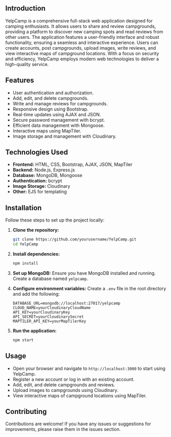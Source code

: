 ## Introduction
YelpCamp is a comprehensive full-stack web application designed for camping enthusiasts. It allows users to share and review campgrounds, providing a platform to discover new camping spots and read reviews from other users. The application features a user-friendly interface and robust functionality, ensuring a seamless and interactive experience. Users can create accounts, post campgrounds, upload images, write reviews, and view interactive maps of campground locations. With a focus on security and efficiency, YelpCamp employs modern web technologies to deliver a high-quality service.

## Features
- User authentication and authorization.
- Add, edit, and delete campgrounds.
- Write and manage reviews for campgrounds.
- Responsive design using Bootstrap.
- Real-time updates using AJAX and JSON.
- Secure password management with bcrypt.
- Efficient data management with Mongoose.
- Interactive maps using MapTiler.
- Image storage and management with Cloudinary.

## Technologies Used
- **Frontend:** HTML, CSS, Bootstrap, AJAX, JSON, MapTiler
- **Backend:** Node.js, Express.js
- **Database:** MongoDB, Mongoose
- **Authentication:** bcrypt
- **Image Storage:** Cloudinary
- **Other:** EJS for templating

## Installation
Follow these steps to set up the project locally:

1. **Clone the repository:**
   ```bash
   git clone https://github.com/yourusername/YelpCamp.git
   cd YelpCamp
   ```

2. **Install dependencies:**
   ```bash
   npm install
   ```

3. **Set up MongoDB:**
   Ensure you have MongoDB installed and running. Create a database named `yelpcamp`.

4. **Configure environment variables:**
   Create a `.env` file in the root directory and add the following:
   ```
   DATABASE_URL=mongodb://localhost:27017/yelpcamp
   CLOUD_NAME=yourCloudinaryCloudName
   API_KEY=yourCloudinaryKey
   API_SECRET=yourCloudinarySecret
   MAPTILER_API_KEY=yourMapTilerKey
   ```

5. **Run the application:**
   ```bash
   npm start
   ```

## Usage
- Open your browser and navigate to `http://localhost:3000` to start using YelpCamp.
- Register a new account or log in with an existing account.
- Add, edit, and delete campgrounds and reviews.
- Upload images to campgrounds using Cloudinary.
- View interactive maps of campground locations using MapTiler.

## Contributing
Contributions are welcome! If you have any issues or suggestions for improvements, please raise them in the issues section.
